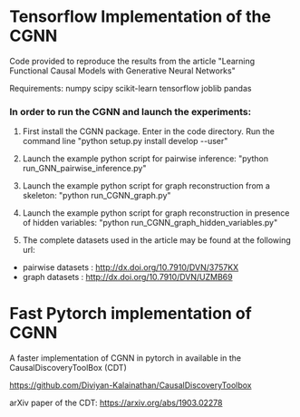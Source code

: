 # Tensorflow Implementation of the CGNN

Code provided to reproduce the results from the article "Learning Functional Causal Models with Generative Neural Networks"

Requirements:
numpy
scipy
scikit-learn
tensorflow
joblib
pandas

### In order to run the CGNN and launch the experiments:
1) First install the CGNN package. Enter in the code directory. Run the command line "python setup.py install develop --user"

2) Launch the example python script for pairwise inference: "python run_GNN_pairwise_inference.py"

3) Launch the example python script for graph reconstruction from a skeleton: "python run_CGNN_graph.py"

4) Launch the example python script for graph reconstruction in presence of hidden variables: "python run_CGNN_graph_hidden_variables.py"

5) The complete datasets used in the article may be found at the following url:
- pairwise datasets : http://dx.doi.org/10.7910/DVN/3757KX
- graph datasets : http://dx.doi.org/10.7910/DVN/UZMB69


# Fast Pytorch implementation of CGNN

A faster implementation of CGNN in pytorch in available in the CausalDiscoveryToolBox (CDT)

https://github.com/Diviyan-Kalainathan/CausalDiscoveryToolbox

arXiv paper of the CDT: https://arxiv.org/abs/1903.02278

